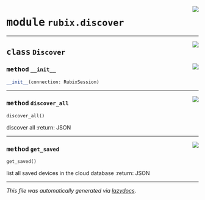 <!-- markdownlint-disable -->

<a href="../rubix/discover.py#L0"><img align="right" style="float:right;" src="https://img.shields.io/badge/-source-cccccc?style=flat-square"></a>

# <kbd>module</kbd> `rubix.discover`






---

<a href="../rubix/discover.py#L5"><img align="right" style="float:right;" src="https://img.shields.io/badge/-source-cccccc?style=flat-square"></a>

## <kbd>class</kbd> `Discover`




<a href="../rubix/discover.py#L6"><img align="right" style="float:right;" src="https://img.shields.io/badge/-source-cccccc?style=flat-square"></a>

### <kbd>method</kbd> `__init__`

```python
__init__(connection: RubixSession)
```








---

<a href="../rubix/discover.py#L21"><img align="right" style="float:right;" src="https://img.shields.io/badge/-source-cccccc?style=flat-square"></a>

### <kbd>method</kbd> `discover_all`

```python
discover_all()
```

discover all :return: JSON 

---

<a href="../rubix/discover.py#L11"><img align="right" style="float:right;" src="https://img.shields.io/badge/-source-cccccc?style=flat-square"></a>

### <kbd>method</kbd> `get_saved`

```python
get_saved()
```

list all saved devices in the cloud database :return: JSON 




---

_This file was automatically generated via [lazydocs](https://github.com/ml-tooling/lazydocs)._
